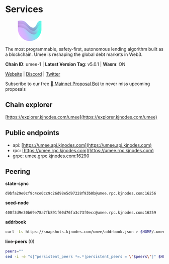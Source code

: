 # Services

<figure><img src="https://raw.githubusercontent.com/kj89/cosmos-images/main/logos/umee.png" alt=""><figcaption></figcaption></figure>

The most programmable, safety-first, autonomous  lending algorithm built as a blockchain. Umee is  reshaping the global debt markets in Web3.

**Chain ID**: umee-1 | **Latest Version Tag**: v5.0.1 | **Wasm**: ON

[Website](https://umee.cc) | [Discord](https://discord.gg/umee) | [Twitter](https://twitter.com/Umee_CrossChain)



Subscribe to our free [🤖 Mainnet Proposal Bot](https://t.me/kjnodes_proposal_bot) to never miss upcoming proposals


## Chain explorer
[https://explorer.kjnodes.com/umee](https://explorer.kjnodes.com/umee)

## Public endpoints

* api: [https://umee.api.kjnodes.com](https://umee.api.kjnodes.com)
* rpc: [https://umee.rpc.kjnodes.com](https://umee.rpc.kjnodes.com)
* grpc: umee.grpc.kjnodes.com:16290

## Peering

**state-sync**

```text
d9bfa29e0cf9c4ce0cc9c26d98e5d97228f93b0b@umee.rpc.kjnodes.com:16256
```

**seed-node**

```text
400f3d9e30b69e78a7fb891f60d76fa3c73f0ecc@umee.rpc.kjnodes.com:16259
```

**addrbook**
```bash
curl -Ls https://snapshots.kjnodes.com/umee/addrbook.json > $HOME/.umee/config/addrbook.json
```

**live-peers** (0)
```bash
peers=""
sed -i -e "s|^persistent_peers *=.*|persistent_peers = \"$peers\"|" $HOME/.umee/config/config.toml
```
